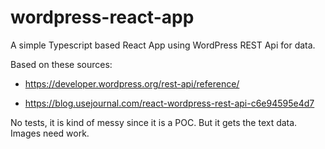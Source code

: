 # wordpress-react-app
A simple Typescript based React App using WordPress REST Api for data.

Based on these sources:

* https://developer.wordpress.org/rest-api/reference/

* https://blog.usejournal.com/react-wordpress-rest-api-c6e94595e4d7

No tests, it is kind of messy since it is a POC.  But it gets the text data.  Images need work.
